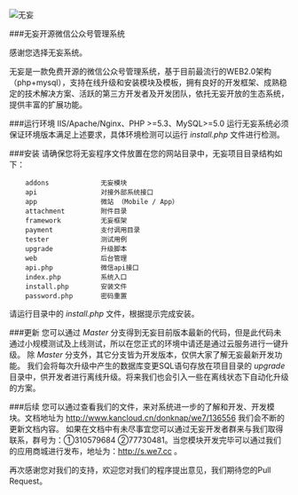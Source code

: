 ![无妄](http://bbs.we7.cc/static/image/common/logo.png)

###无妄开源微信公众号管理系统

感谢您选择无妄系统。

无妄是一款免费开源的微信公众号管理系统，基于目前最流行的WEB2.0架构（php+mysql），支持在线升级和安装模块及模板，拥有良好的开发框架、成熟稳定的技术解决方案、活跃的第三方开发者及开发团队，依托无妄开放的生态系统，提供丰富的扩展功能。

###运行环境
IIS/Apache/Nginx、PHP >=5.3、MySQL>=5.0
运行无妄系统必须保证环境版本满足上述要求，具体环境检测可以运行 _install.php_ 文件进行检测。

###安装
请确保您将无妄程序文件放置在您的网站目录中，无妄项目目录结构如下：
```
    addons             无妄模块
    api                对接外部系统接口
    app                微站 （Mobile / App）
    attachment         附件目录
    framework          无妄框架
    payment            支付调用目录
    tester             测试用例
    upgrade            升级脚本
    web                后台管理
    api.php            微信api接口
    index.php          系统入口
    install.php        安装文件
    password.php       密码重置
```
请运行目录中的 _install.php_ 文件，根据提示完成安装。

###更新
您可以通过 _Master_ 分支得到无妄目前版本最新的代码，但是此代码未通过小规模测试及上线测试，所以在您正式的环境中请还是通过云服务进行一键升级。
除 _Master_ 分支外，其它分支皆为开发版本，仅供大家了解无妄最新开发功能。
我们会将每次升级中产生的数据库变更SQL语句存放在项目目录的 _upgrade_ 目录中，供开发者进行离线升级。将来我们也会引入一些在离线状态下自动化升级的方案。

###后续
您可以通过查看我们的文件，来对系统进一步的了解和开发、开发模块。文档地址为 http://www.kancloud.cn/donknap/we7/136556 我们会不断的更新文档内容。
如果在文档中有未尽事宜您可以通过无妄开发者群来与我们取得联系，群号为：①310579684 ②77730481。当您模块开发完毕可以通过我们的应用商城进行发布，地址为：http://s.we7.cc 。

再次感谢您对我们的支持，欢迎您对我们的程序提出意见，我们期待您的Pull Request。